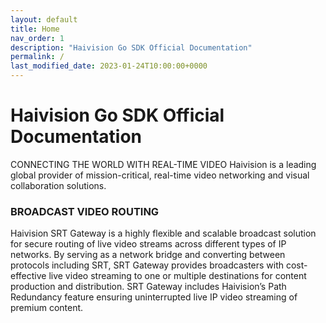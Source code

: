 ```yaml
---
layout: default
title: Home
nav_order: 1
description: "Haivision Go SDK Official Documentation"
permalink: /
last_modified_date: 2023-01-24T10:00:00+0000
---
```


# Haivision Go SDK Official Documentation

CONNECTING THE WORLD WITH REAL-TIME VIDEO
Haivision is a leading global provider of mission-critical, real-time video networking and visual collaboration solutions.

### BROADCAST VIDEO ROUTING
Haivision SRT Gateway is a highly flexible and scalable broadcast solution for secure routing of live video streams across different types of IP networks. By serving as a network bridge and converting between protocols including SRT, SRT Gateway provides broadcasters with cost-effective live video streaming to one or multiple destinations for content production and distribution. SRT Gateway includes Haivision’s Path Redundancy feature ensuring uninterrupted live IP video streaming of premium content.